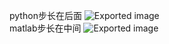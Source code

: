 
python步长在后面
![Exported image](Exported%20image%2020250404144805-0.png)  
matlab步长在中间
![Exported image](Exported%20image%2020250404144809-1.png)



